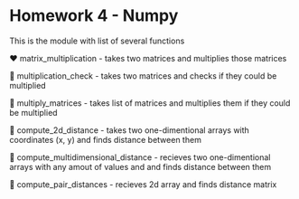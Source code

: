 # Homework 4 - Numpy

This is the module with list of several functions

❤️ matrix_multiplication - takes two matrices and multiplies those matrices

🧡 multiplication_check - takes two matrices and checks if they could be multiplied

💛 multiply_matrices - takes list of matrices and multiplies them if they could be multiplied

💚 compute_2d_distance - takes two one-dimentional arrays with coordinates (x, y) and finds distance between them

💙 compute_multidimensional_distance -  recieves two one-dimentional arrays with any amout of values and and finds distance between them

💜 compute_pair_distances - recieves 2d array and finds distance matrix